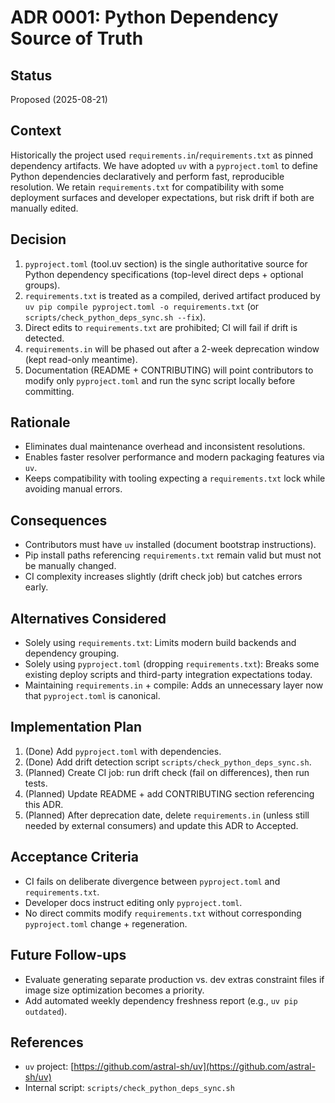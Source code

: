# ADR 0001: Python Dependency Source of Truth

## Status
Proposed (2025-08-21)

## Context
Historically the project used `requirements.in`/`requirements.txt` as pinned dependency artifacts.
We have adopted `uv` with a `pyproject.toml` to define Python dependencies declaratively and
perform fast, reproducible resolution. We retain `requirements.txt` for compatibility with some
deployment surfaces and developer expectations, but risk drift if both are manually edited.

## Decision
1. `pyproject.toml` (tool.uv section) is the single authoritative source for Python dependency
   specifications (top-level direct deps + optional groups).
2. `requirements.txt` is treated as a compiled, derived artifact produced by
   `uv pip compile pyproject.toml -o requirements.txt` (or `scripts/check_python_deps_sync.sh --fix`).
3. Direct edits to `requirements.txt` are prohibited; CI will fail if drift is detected.
4. `requirements.in` will be phased out after a 2-week deprecation window (kept read-only meantime).
5. Documentation (README + CONTRIBUTING) will point contributors to modify only `pyproject.toml`
   and run the sync script locally before committing.

## Rationale
- Eliminates dual maintenance overhead and inconsistent resolutions.
- Enables faster resolver performance and modern packaging features via `uv`.
- Keeps compatibility with tooling expecting a `requirements.txt` lock while avoiding manual errors.

## Consequences
- Contributors must have `uv` installed (document bootstrap instructions).
- Pip install paths referencing `requirements.txt` remain valid but must not be manually changed.
- CI complexity increases slightly (drift check job) but catches errors early.

## Alternatives Considered
- Solely using `requirements.txt`: Limits modern build backends and dependency grouping.
- Solely using `pyproject.toml` (dropping `requirements.txt`): Breaks some existing deploy scripts
  and third-party integration expectations today.
- Maintaining `requirements.in` + compile: Adds an unnecessary layer now that `pyproject.toml` is canonical.

## Implementation Plan
1. (Done) Add `pyproject.toml` with dependencies.
2. (Done) Add drift detection script `scripts/check_python_deps_sync.sh`.
3. (Planned) Create CI job: run drift check (fail on differences), then run tests.
4. (Planned) Update README + add CONTRIBUTING section referencing this ADR.
5. (Planned) After deprecation date, delete `requirements.in` (unless still needed by external
  consumers) and update this ADR to Accepted.

## Acceptance Criteria
- CI fails on deliberate divergence between `pyproject.toml` and `requirements.txt`.
- Developer docs instruct editing only `pyproject.toml`.
- No direct commits modify `requirements.txt` without corresponding `pyproject.toml` change + regeneration.

## Future Follow-ups
- Evaluate generating separate production vs. dev extras constraint files if image size optimization becomes a priority.
- Add automated weekly dependency freshness report (e.g., `uv pip outdated`).

## References
- `uv` project: [https://github.com/astral-sh/uv](https://github.com/astral-sh/uv)
- Internal script: `scripts/check_python_deps_sync.sh`
